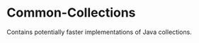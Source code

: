 Common-Collections
==================

Contains potentially faster implementations of Java collections.
